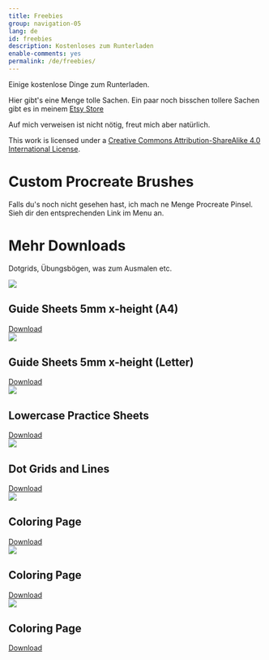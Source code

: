 ```yaml
---
title: Freebies
group: navigation-05
lang: de
id: freebies
description: Kostenloses zum Runterladen
enable-comments: yes
permalink: /de/freebies/
---
```

Einige kostenlose Dinge zum Runterladen.

Hier gibt's eine Menge tolle Sachen. Ein paar noch bisschen tollere Sachen gibt es in meinem [Etsy Store](https://www.etsy.com/shop/halfapx)

Auf mich verweisen ist nicht nötig, freut mich aber natürlich.

This work is licensed under a <a rel="license" href="http://creativecommons.org/licenses/by-sa/4.0/">Creative Commons Attribution-ShareAlike 4.0 International License</a>.

# Custom Procreate Brushes
Falls du's noch nicht gesehen hast, ich mach ne Menge Procreate Pinsel. Sieh dir den entsprechenden Link im Menu an.

# Mehr Downloads
Dotgrids, Übungsbögen, was zum Ausmalen etc.
<div class="masonry">
<div><img src="/img/freebies/guides5mm.jpg"><h2>Guide Sheets 5mm x-height (A4)</h2>
<a href="http://bit.ly/2hzBylJ" class="btn"><i class="fa fa-download"></i> Download</a></div>

<div><img src="/img/freebies/guides5mm.jpg"><h2>Guide Sheets 5mm x-height (Letter)</h2>
<a href="http://bit.ly/2iPttuf" class="btn"><i class="fa fa-download"></i> Download</a></div>

<div><img src="/img/freebies/practice-lowercase.jpg"><h2>Lowercase Practice Sheets</h2>
<a href="http://bit.ly/halfapxPracticeLowercase" class="btn"><i class="fa fa-download"></i> Download</a></div>

<div><img src="/img/freebies/dotgridsandlines.jpg"><h2>Dot Grids and Lines</h2><a href="http://bit.ly/halfapxDotgridsAndLines" class="btn"><i class="fa fa-download"></i> Download</a></div>


<div><img src="/img/freebies/Colorfree.jpg"><h2>Coloring Page</h2><a href="http://bit.ly/2biec15" download class="btn"><i class="fa fa-download"></i> Download</a></div>

<div><img src="/img/freebies/Colorfree2.jpg"><h2>Coloring Page</h2><a href="http://bit.ly/2c6Lwyg" download class="btn"><i class="fa fa-download"></i> Download</a></div>

<div><img src="/img/freebies/Colorfree3.jpg"><h2>Coloring Page</h2><a href="http://bit.ly/2bFZEN4" download class="btn"><i class="fa fa-download"></i> Download</a></div>

</div>

